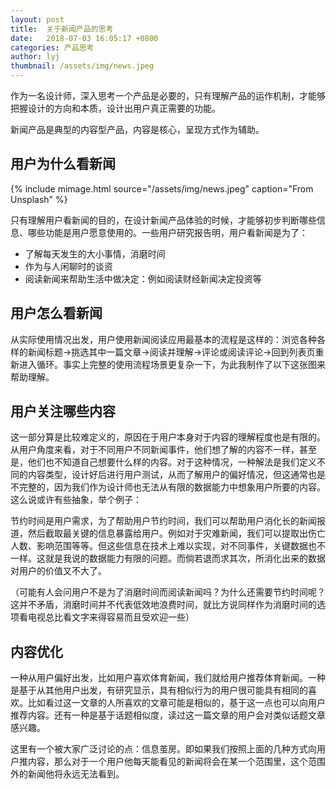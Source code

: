 ```yaml
---
layout: post
title:  关于新闻产品的思考
date:   2018-07-03 16:05:17 +0800
categories: 产品思考
author: lyj
thumbnail: /assets/img/news.jpeg
---
```

 
作为一名设计师，深入思考一个产品是必要的，只有理解产品的运作机制，才能够把握设计的方向和本质，设计出用户真正需要的功能。

新闻产品是典型的内容型产品，内容是核心，呈现方式作为辅助。

## 用户为什么看新闻

{% include mimage.html source="/assets/img/news.jpeg" caption="From Unsplash" %}

只有理解用户看新闻的目的，在设计新闻产品体验的时候，才能够初步判断哪些信息、哪些功能是用户愿意使用的。一些用户研究报告明，用户看新闻是为了：

* 了解每天发生的大小事情，消磨时间
* 作为与人闲聊时的谈资
* 阅读新闻来帮助生活中做决定：例如阅读财经新闻决定投资等

## 用户怎么看新闻

从实际使用情况出发，用户使用新闻阅读应用最基本的流程是这样的：浏览各种各样的新闻标题→挑选其中一篇文章→阅读并理解→评论或阅读评论→回到列表页重新进入循环。事实上完整的使用流程场景更复杂一下，为此我制作了以下这张图来帮助理解。

## 用户关注哪些内容

这一部分算是比较难定义的，原因在于用户本身对于内容的理解程度也是有限的。从用户角度来看，对于不同用户不同新闻事件，他们想了解的内容不一样，甚至是，他们也不知道自己想要什么样的内容。对于这种情况，一种解法是我们定义不同的内容类型，设计好后进行用户测试，从而了解用户的偏好情况，但这通常也是不完整的，因为我们作为设计师也无法从有限的数据能力中想象用户所要的内容。这么说或许有些抽象，举个例子：

节约时间是用户需求，为了帮助用户节约时间，我们可以帮助用户消化长的新闻报道，然后截取最关键的信息暴露给用户。例如对于灾难新闻，我们可以提取出伤亡人数、影响范围等等。但这些信息在技术上难以实现，对不同事件，关键数据也不一样。这就是我说的数据能力有限的问题。而倘若退而求其次，所消化出来的数据对用户的价值又不大了。

（可能有人会问用户不是为了消磨时间而阅读新闻吗？为什么还需要节约时间呢？这并不矛盾，消磨时间并不代表低效地浪费时间，就比方说同样作为消磨时间的选项看电视总比看文字来得容易而且受欢迎一些）

## 内容优化

一种从用户偏好出发，比如用户喜欢体育新闻，我们就给用户推荐体育新闻。一种是基于从其他用户出发，有研究显示，具有相似行为的用户很可能具有相同的喜欢。比如看过这一文章的人所喜欢的文章可能是相似的，基于这一点也可以向用户推荐内容。还有一种是基于话题相似度，读过这一篇文章的用户会对类似话题文章感兴趣。

这里有一个被大家广泛讨论的点：信息茧房。即如果我们按照上面的几种方式向用户推内容，那么对于一个用户他每天能看见的新闻将会在某一个范围里，这个范围外的新闻他将永远无法看到。
